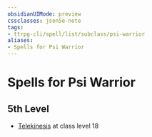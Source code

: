 ```yaml
---
obsidianUIMode: preview
cssclasses: json5e-note
tags:
- ttrpg-cli/spell/list/subclass/psi-warrior
aliases:
- Spells for Psi Warrior
---
```

# Spells for Psi Warrior

## 5th Level

- [Telekinesis](Інструменти%20ДМ/CLI/spells/telekinesis-xphb.md "XPHB") at class level 18